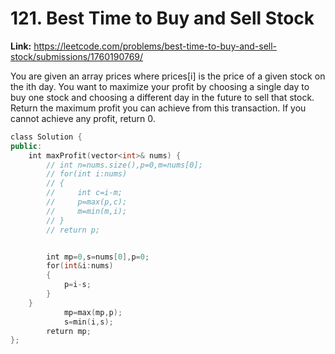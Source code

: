 # 121. Best Time to Buy and Sell Stock

**Link:** https://leetcode.com/problems/best-time-to-buy-and-sell-stock/submissions/1760190769/

You are given an array prices where prices[i] is the price of a given stock on the ith day. You want to maximize your profit by choosing a single day to buy one stock and choosing a different day in the future to sell that stock. Return the maximum profit you can achieve from this transaction. If you cannot achieve any profit, return 0.

```cpp
class Solution {
public:
    int maxProfit(vector<int>& nums) {
        // int n=nums.size(),p=0,m=nums[0];
        // for(int i:nums)
        // {
        //     int c=i-m;
        //     p=max(p,c);
        //     m=min(m,i);
        // }
        // return p;


        int mp=0,s=nums[0],p=0;
        for(int&i:nums)
        {
            p=i-s;
        }
    }
            mp=max(mp,p);
            s=min(i,s);
        return mp;
};
```
